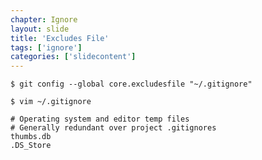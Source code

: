 ```yaml
---
chapter: Ignore
layout: slide
title: 'Excludes File'
tags: ['ignore']
categories: ['slidecontent']
---
```


	$ git config --global core.excludesfile "~/.gitignore"

	$ vim ~/.gitignore

	# Operating system and editor temp files
	# Generally redundant over project .gitignores
	thumbs.db
	.DS_Store
